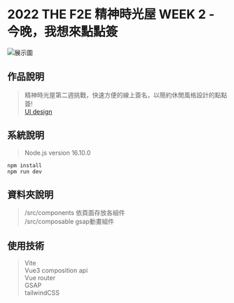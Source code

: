 # 2022 THE F2E 精神時光屋 WEEK 2 - 今晚，我想來點點簽

![展示圖](https://github.com/chao99152/week2/blob/main/public/land.png)

## 作品說明

> 精神時光屋第二週挑戰，快速方便的線上簽名，以簡約休閒風格設計的點點簽!<br/>
> <a href="https://noarzxcvbnm.github.io/PersonalWebsite/" target="_blank">UI design</a>

## 系統說明

> Node.js version 16.10.0

```
npm install
npm run dev
```

## 資料夾說明

> /src/components 依頁面存放各組件<br/>
> /src/composable gsap動畫組件

## 使用技術 
> Vite <br/>
> Vue3 composition api <br/>
> Vue router<br/>
> GSAP <br/>
> tailwindCSS